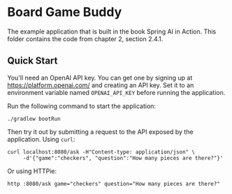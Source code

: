 # Board Game Buddy

The example application that is built in the book Spring AI in Action. This
folder contains the code from chapter 2, section 2.4.1.

## Quick Start
You'll need an OpenAI API key. You can get one by signing up at
https://platform.openai.com/ and creating an API key. Set it to an environment
variable named `OPENAI_API_KEY` before running the application.

Run the following command to start the application:

```shell
./gradlew bootRun
```

Then try it out by submitting a request to the API exposed by the application.
Using `curl`:

```shell
curl localhost:8080/ask -H"Content-type: application/json" \
     -d'{"game":"checkers", "question":"How many pieces are there?"}'
```

Or using HTTPie:

```shell
http :8080/ask game="checkers" question="How many pieces are there?"
```

